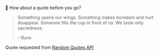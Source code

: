 📣 How about a quote before you go?

> Something opens our wings. Something makes boredom and hurt disappear. Someone fills the cup in front of us: We taste only sacredness.
>
> <p>- Rumi</p>

Quote requested from [Random Quotes API](https://github.com/lukePeavey/quotable)
